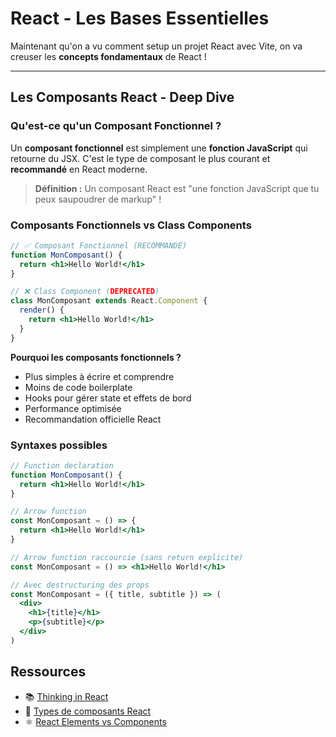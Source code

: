 # React - Les Bases Essentielles

Maintenant qu'on a vu comment setup un projet React avec Vite, on va creuser les **concepts fondamentaux** de React !

---

## Les Composants React - Deep Dive

### Qu'est-ce qu'un Composant Fonctionnel ?

Un **composant fonctionnel** est simplement une **fonction JavaScript** qui retourne du JSX. C'est le type de composant le plus courant et **recommandé** en React moderne.

> **Définition :** Un composant React est "une fonction JavaScript que tu peux saupoudrer de markup" !

### Composants Fonctionnels vs Class Components

```jsx
// ✅ Composant Fonctionnel (RECOMMANDÉ)
function MonComposant() {
  return <h1>Hello World!</h1>
}

// ❌ Class Component (DEPRECATED)
class MonComposant extends React.Component {
  render() {
    return <h1>Hello World!</h1>
  }
}
```

**Pourquoi les composants fonctionnels ?**

- Plus simples à écrire et comprendre
- Moins de code boilerplate
- Hooks pour gérer state et effets de bord
- Performance optimisée
- Recommandation officielle React

### Syntaxes possibles

```jsx
// Function declaration
function MonComposant() {
  return <h1>Hello World!</h1>
}

// Arrow function
const MonComposant = () => {
  return <h1>Hello World!</h1>
}

// Arrow function raccourcie (sans return explicite)
const MonComposant = () => <h1>Hello World!</h1>

// Avec destructuring des props
const MonComposant = ({ title, subtitle }) => (
  <div>
    <h1>{title}</h1>
    <p>{subtitle}</p>
  </div>
)
```

## Ressources

- 📚 [Thinking in React](https://react.dev/learn/thinking-in-react)
- 🔧 [Types de composants React](https://www.robinwieruch.de/react-component-types/)
- ⚛️ [React Elements vs Components](https://www.robinwieruch.de/react-element-component/)

